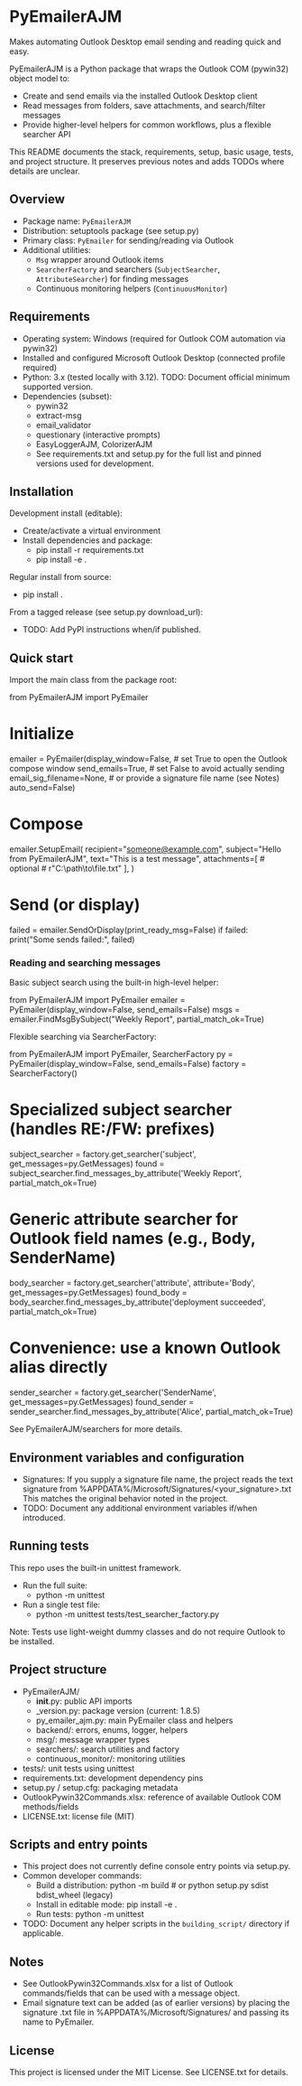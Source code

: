 # PyEmailerAJM

Makes automating Outlook Desktop email sending and reading quick and easy.

PyEmailerAJM is a Python package that wraps the Outlook COM (pywin32) object model to:
- Create and send emails via the installed Outlook Desktop client
- Read messages from folders, save attachments, and search/filter messages
- Provide higher-level helpers for common workflows, plus a flexible searcher API

This README documents the stack, requirements, setup, basic usage, tests, and project structure. It preserves previous notes and adds TODOs where details are unclear.

## Overview
- Package name: `PyEmailerAJM`
- Distribution: setuptools package (see setup.py)
- Primary class: `PyEmailer` for sending/reading via Outlook
- Additional utilities:
  - `Msg` wrapper around Outlook items
  - `SearcherFactory` and searchers (`SubjectSearcher`, `AttributeSearcher`) for finding messages
  - Continuous monitoring helpers (`ContinuousMonitor`)

## Requirements
- Operating system: Windows (required for Outlook COM automation via pywin32)
- Installed and configured Microsoft Outlook Desktop (connected profile required)
- Python: 3.x (tested locally with 3.12). TODO: Document official minimum supported version.
- Dependencies (subset):
  - pywin32
  - extract-msg
  - email_validator
  - questionary (interactive prompts)
  - EasyLoggerAJM, ColorizerAJM
  - See requirements.txt and setup.py for the full list and pinned versions used for development.

## Installation
Development install (editable):
- Create/activate a virtual environment
- Install dependencies and package:
  - pip install -r requirements.txt
  - pip install -e .

Regular install from source:
- pip install .

From a tagged release (see setup.py download_url):
- TODO: Add PyPI instructions when/if published.

## Quick start
Import the main class from the package root:

from PyEmailerAJM import PyEmailer

# Initialize
emailer = PyEmailer(display_window=False,  # set True to open the Outlook compose window
                    send_emails=True,      # set False to avoid actually sending
                    email_sig_filename=None,  # or provide a signature file name (see Notes)
                    auto_send=False)

# Compose
emailer.SetupEmail(
    recipient="someone@example.com",
    subject="Hello from PyEmailerAJM",
    text="This is a test message",
    attachments=[  # optional
        # r"C:\\path\\to\\file.txt"
    ],
)

# Send (or display)
failed = emailer.SendOrDisplay(print_ready_msg=False)
if failed:
    print("Some sends failed:", failed)

### Reading and searching messages
Basic subject search using the built-in high-level helper:

from PyEmailerAJM import PyEmailer
emailer = PyEmailer(display_window=False, send_emails=False)
msgs = emailer.FindMsgBySubject("Weekly Report", partial_match_ok=True)

Flexible searching via SearcherFactory:

from PyEmailerAJM import PyEmailer, SearcherFactory
py = PyEmailer(display_window=False, send_emails=False)
factory = SearcherFactory()

# Specialized subject searcher (handles RE:/FW: prefixes)
subject_searcher = factory.get_searcher('subject', get_messages=py.GetMessages)
found = subject_searcher.find_messages_by_attribute('Weekly Report', partial_match_ok=True)

# Generic attribute searcher for Outlook field names (e.g., Body, SenderName)
body_searcher = factory.get_searcher('attribute', attribute='Body', get_messages=py.GetMessages)
found_body = body_searcher.find_messages_by_attribute('deployment succeeded', partial_match_ok=True)

# Convenience: use a known Outlook alias directly
sender_searcher = factory.get_searcher('SenderName', get_messages=py.GetMessages)
found_sender = sender_searcher.find_messages_by_attribute('Alice', partial_match_ok=True)

See PyEmailerAJM/searchers for more details.

## Environment variables and configuration
- Signatures: If you supply a signature file name, the project reads the text signature from
  %APPDATA%/Microsoft/Signatures/<your_signature>.txt
  This matches the original behavior noted in the project.
- TODO: Document any additional environment variables if/when introduced.

## Running tests
This repo uses the built-in unittest framework.
- Run the full suite:
  - python -m unittest
- Run a single test file:
  - python -m unittest tests/test_searcher_factory.py

Note: Tests use light-weight dummy classes and do not require Outlook to be installed.

## Project structure
- PyEmailerAJM/
  - __init__.py: public API imports
  - _version.py: package version (current: 1.8.5)
  - py_emailer_ajm.py: main PyEmailer class and helpers
  - backend/: errors, enums, logger, helpers
  - msg/: message wrapper types
  - searchers/: search utilities and factory
  - continuous_monitor/: monitoring utilities
- tests/: unit tests using unittest
- requirements.txt: development dependency pins
- setup.py / setup.cfg: packaging metadata
- OutlookPywin32Commands.xlsx: reference of available Outlook COM methods/fields
- LICENSE.txt: license file (MIT)

## Scripts and entry points
- This project does not currently define console entry points via setup.py.
- Common developer commands:
  - Build a distribution: python -m build  # or python setup.py sdist bdist_wheel (legacy)
  - Install in editable mode: pip install -e .
  - Run tests: python -m unittest
- TODO: Document any helper scripts in the `building_script/` directory if applicable.

## Notes
- See OutlookPywin32Commands.xlsx for a list of Outlook commands/fields that can be used with a message object.
- Email signature text can be added (as of earlier versions) by placing the signature .txt file in
  %APPDATA%/Microsoft/Signatures/ and passing its name to PyEmailer.

## License
This project is licensed under the MIT License. See LICENSE.txt for details.